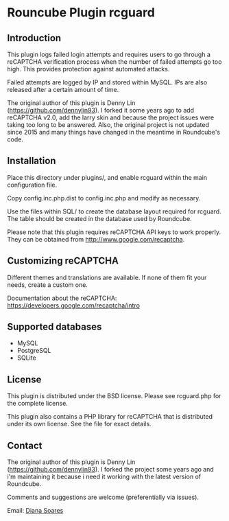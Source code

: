 Rouncube Plugin rcguard
=======================

Introduction
----------------------------------------
This plugin logs failed login attempts and requires users to go through
a reCAPTCHA verification process when the number of failed attempts go
too high. This provides protection against automated attacks.

Failed attempts are logged by IP and stored within MySQL. IPs are also
released after a certain amount of time.

The original author of this plugin is Denny Lin (https://github.com/dennylin93). 
I forked it some years ago to add reCAPTCHA v2.0, add the larry skin 
and because the project issues were taking too long to be answered.
Also, the original project is not updated since 2015 and many things 
have changed in the meantime in Roundcube's code.

Installation
----------------------------------------
Place this directory under plugins/, and enable rcguard within the main
configuration file.

Copy config.inc.php.dist to config.inc.php and modify as necessary.

Use the files within SQL/ to create the database layout required for
rcguard. The table should be created in the database used by Roundcube.

Please note that this plugin requires reCAPTCHA API keys to work properly.
They can be obtained from http://www.google.com/recaptcha.

Customizing reCAPTCHA
----------------------------------------
Different themes and translations are available. If none of them fit
your needs, create a custom one.

Documentation about the reCAPTCHA:
https://developers.google.com/recaptcha/intro

Supported databases
----------------------------------------
- MySQL
- PostgreSQL
- SQLite

License
----------------------------------------
This plugin is distributed under the BSD license. Please see rcguard.php
for the complete license.

This plugin also contains a PHP library for reCAPTCHA that is
distributed under its own license. See the file for exact details.

Contact
----------------------------------------

The original author of this plugin is Denny Lin (https://github.com/dennylin93). 
I forked the project some years ago and i'm maintaining it because i need 
it working with the latest version of Roundcube.

Comments and suggestions are welcome (preferentially via issues).

Email: [Diana Soares][email]

[email]: mailto:diana.soares@gmail.com


